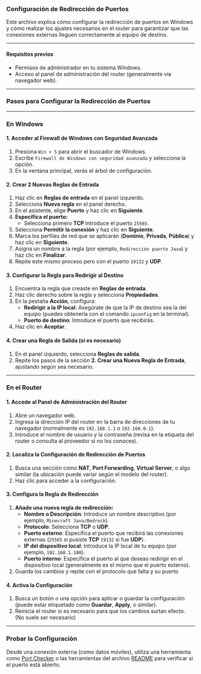 ### Configuración de Redirección de Puertos

Este archivo explica cómo configurar la redirección de puertos en Windows y cómo realizar los ajustes necesarios en el router para garantizar que las conexiones externas lleguen correctamente al equipo de destino.

---

#### **Requisitos previos**
- Permisos de administrador en tu sistema Windows.
- Acceso al panel de administración del router (generalmente vía navegador web).

---

### **Pasos para Configurar la Redirección de Puertos**

---

### **En Windows**

#### **1. Acceder al Firewall de Windows con Seguridad Avanzada**
1. Presiona `Win + S` para abrir el buscador de Windows.
2. Escribe `Firewall de Windows con seguridad avanzada` y selecciona la opción.
3. En la ventana principal, verás el árbol de configuración.

#### **2. Crear 2 Nuevas Reglas de Entrada**
1. Haz clic en **Reglas de entrada** en el panel izquierdo.
2. Selecciona **Nueva regla** en el panel derecho.
3. En el asistente, elige **Puerto** y haz clic en **Siguiente**.
4. **Especifica el puerto:**
   - Selecciona primero **TCP**
    Introduce el puerto `25565`.
5. Selecciona **Permitir la conexión** y haz clic en **Siguiente**.
6. Marca los perfiles de red que se aplicarán (**Dominio**, **Privada**, **Pública**) y haz clic en **Siguiente**.
7. Asigna un nombre a la regla (por ejemplo, `Redirección puerto Java`) y haz clic en **Finalizar**.
8. Repite este mismo proceso pero con el puerto `19132` y **UDP**.


#### **3. Configurar la Regla para Redirigir al Destino**
1. Encuentra la regla que creaste en **Reglas de entrada**.
2. Haz clic derecho sobre la regla y selecciona **Propiedades**.
3. En la pestaña **Acción**, configura:
   - **Redirigir a la IP local**: Asegúrate de que la IP de destino sea la del equipo (puedes obtenerla con el comando `ipconfig` en la terminal).
   - **Puerto de destino**: Introduce el puerto que recibirás.
4. Haz clic en **Aceptar**.

#### **4. Crear una Regla de Salida (si es necesario)**
1. En el panel izquierdo, selecciona **Reglas de salida**.
2. Repite los pasos de la sección **2. Crear una Nueva Regla de Entrada**, ajustando según sea necesario.

---

### **En el Router**

#### **1. Accede al Panel de Administración del Router**
1. Abre un navegador web.
2. Ingresa la dirección IP del router en la barra de direcciones de tu navegador (normalmente es `192.168.1.1` o `192.168.0.1`).
3. Introduce el nombre de usuario y la contraseña (revisa en la etiqueta del router o consulta al proveedor si no los conoces).

#### **2. Localiza la Configuración de Redirección de Puertos**
1. Busca una sección como **NAT**, **Port Forwarding**, **Virtual Server**, o algo similar (la ubicación puede variar según el modelo del router).
2. Haz clic para acceder a la configuración.

#### **3. Configura la Regla de Redirección**
1. **Añade una nueva regla de redirección:**
   - **Nombre o Descripción**: Introduce un nombre descriptivo (por ejemplo, `Minecraft Java/Bedrock`).
   - **Protocolo**: Selecciona **TCP** o **UDP**.
   - **Puerto externo**: Especifica el puerto que recibirá las conexiones externas (`25565` si pusiste **TCP** `19132` si fue **UDP**).
   - **IP del dispositivo local**: Introduce la IP local de tu equipo (por ejemplo, `192.168.1.100`).
   - **Puerto interno**: Especifica el puerto al que deseas redirigir en el dispositivo local (generalmente es el mismo que el puerto externo).
2. Guarda los cambios y repite con el protocolo que falta y su puerto

#### **4. Activa la Configuración**
1. Busca un botón o una opción para aplicar o guardar la configuración (puede estar etiquetado como **Guardar**, **Apply**, o similar).
2. Reinicia el router si es necesario para que los cambios surtan efecto. (No suele ser necesario)

---

### **Probar la Configuración**
Desde una conexión externa (como datos móviles), utiliza una herramienta como [Port Checker](https://www.yougetsignal.com/tools/open-ports/) o las herramientas del archivo [README](README.md) para verificar si el puerto está abierto.
